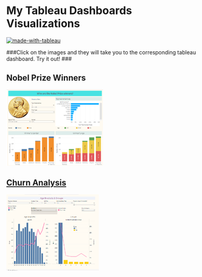 # My Tableau Dashboards Visualizations
[![made-with-tableau](https://img.shields.io/badge/Made%20with-Tableau-lightblue.svg)](https://www.tableau.com/)


###Click on the images and they will take you to the corresponding tableau dashboard. Try it out! ###

## Nobel Prize Winners
<a href="https://public.tableau.com/app/profile/kate1758/viz/Nobel_prizes/WhoareNobelPrizewinners"><img src='images/Nobel-prize-winners.png' height = 200>

  ## Churn Analysis
<a href="https://public.tableau.com/app/profile/kate1758/viz/ChurnAnalysis_16573217917860/ChurnAnalysis"><img src='images/Churn-analysis.png' height = 200>

 
